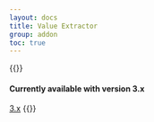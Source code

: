 ```yaml
---
layout: docs
title: Value Extractor
group: addon
toc: true
---
```


{{<callout danger>}}
#### Currently available with version 3.x
[3.x](/docs/3.1/addon/value-extractor/)
{{</callout>}}
